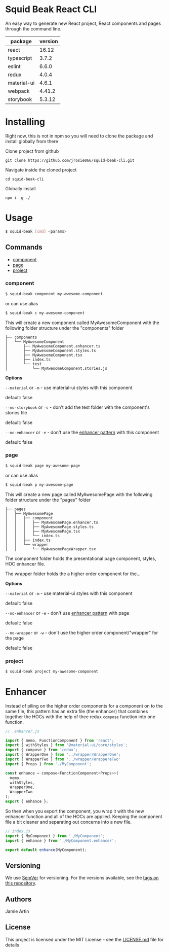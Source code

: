 # Squid Beak React CLI
An easy way to generate new React project, React components and pages through the command line. 

| package     | version |
|-------------|---------|
| react       | 16.12   |
| typescript  | 3.7.2   |
| eslint      | 6.6.0   |
| redux       | 4.0.4   |
| material-ui | 4.6.1   |
| webpack     | 4.41.2  |
| storybook   | 5.3.12  |


# Installing
Right now, this is not in npm so you will need to clone the package and install globally from there

Clone project from github

`git clone https://github.com/jrosie066/squid-beak-cli.git`
 
Navigate inside the cloned project

`cd squid-beak-cli`

Globally install

`npm i -g ./`

# Usage

```sh
$ squid-beak [cmd] <params>
```
## Commands

* [component](#component)
* [page](#page)
* [project](project)

### component
```sh
$ squid-beak component my-awesome-component
```
or can use alias

```sh
$ squid-beak c my-awesome-component
```
This will create a new component called MyAwesomeComponent with the following folder structure
under the "components" folder

```
├── components
│   └── MyAwesomeComponent
│       ├── MyAwesomeComponent.enhancer.ts
│       ├── MyAwesomeComponent.styles.ts
│       ├── MyAwesomeComponent.tsx
│       ├── index.ts
│       └── test
│           └── MyAwesomeComponent.stories.js
```
**Options**

`--material` or `-m` - use material-ui styles with this component

default: false


`--no-storybook` or `-s` - don't add the test folder with the component's stories file

default: false


`--no-enhancer` or `-e` - don't use the [enhancer pattern](#enhancer) with this component

default: false


### page
```sh
$ squid-beak page my-awesome-page
```
or can use alias

```sh
$ squid-beak p my-awesome-page
```
This will create a new page called MyAwesomePage with the following folder structure under the "pages" folder

```
├── pages
│   ├── MyAwesomePage
│   │   ├── component
│   │   │   ├── MyAwesomePage.enhancer.ts
│   │   │   ├── MyAwesomePage.styles.ts
│   │   │   ├── MyAwesomePage.tsx
│   │   │   └── index.ts
│   │   ├── index.ts
│   │   └── wrapper
│   │       └── MyAwesomePageWrapper.tsx
```
The component folder holds the presentational page component, styles, HOC enhancer file.

The wrapper folder holds the a higher order component for the... 

**Options**

`--material` or `-m` - use material-ui styles with this component

default: false

`--no-enhancer` or `-e` - don't use [enhancer pattern](#enhancer) with page

default: false

`--no-wrapper` or `-w` - don't use the higher order component/"wrapper" for the page

default: false


### project
```sh
$ squid-beak project my-awesome-component
```

# Enhancer

Instead of piling on the higher order components for a component on to the same file, this pattern has an extra file (the enhancer) that combines together the HOCs with the help of thee redux `compose` function into one function.


```js
// .enhancer.js

import { memo, FunctionComponent } from 'react';
import { withStyles } from '@material-ui/core/styles';
import { compose } from 'redux';
import { WrapperOne } from '../wrapper/WrapperOne';
import { WrapperTwo } from '../wrapper/WrappereTwo'
import { Props } from './MyComponent';

const enhance = compose<FunctionComponent<Props>>(
  memo,
  withStyles,
  WrapperOne,
  WrapperTwo
);
export { enhance };

```
So then when you export the component, you wrap it with the new enhancer function and all of the HOCs are applied. Keeping the component file a bit cleaner and separating out concerns into a new file.

```js
// index.js
import { MyComponent } from './MyComponent';
import { enhance } from './MyComponent.enhancer';

export default enhance(MyComponent);

```

## Versioning

We use [SemVer](http://semver.org/) for versioning. For the versions available, see the [tags on this repository](https://github.com/your/project/tags). 

## Authors

Jamie Artin

## License

This project is licensed under the MIT License - see the [LICENSE.md](LICENSE.md) file for details


